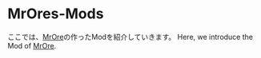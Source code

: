 # MrOres-Mods

ここでは、[MrOre](https://plus.google.com/116392567853524142771 "MrOre Google+")の作ったModを紹介していきます。
  Here, we introduce the Mod of [MrOre](https://plus.google.com/116392567853524142771 "MrOre Google+").
